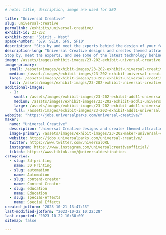 ```yaml
---
# note: title, description, image are used for SEO

title: "Universal Creative"
slug: universal-creative
permalink: /exhibits/universal-creative/
exhibit-id: 23-202
exhibit-zone: "Spirit - West"
space-number: "SE9, SE10, SF9, SF10"
description: "Stop by and meet the experts behind the design of your favorite Universal parks and attractions!"
description-long: "Universal Creative designs and creates themed attractions, rides, and resorts for Universal Destinations & Experiences. The global team consists of artists, architects, engineers, designers, producers, builders, writers and more who design and create all of the themed entertainment experiences for Universal Parks worldwide.
Stop by, meet the experts, and see some of the latest technology behind your favorite attractions! "
image: /assets/images/exhibit-images/23-202-exhibit-universal-creative-creative-booth-2023-large.png
image-primary: 
  small: /assets/images/exhibit-images/23-202-exhibit-universal-creative-creative-booth-2023-small.png
  medium: /assets/images/exhibit-images/23-202-exhibit-universal-creative-creative-booth-2023-medium.png
  large: /assets/images/exhibit-images/23-202-exhibit-universal-creative-creative-booth-2023-large.png
  full: /assets/images/exhibit-images/23-202-exhibit-universal-creative-creative-booth-2023-full.png
additional-images: 
  - 1:
    small: /assets/images/exhibit-images/23-202-exhibit-addl1-universal-creative-udx-banners-orlando-maker-faire-small.png
    medium: /assets/images/exhibit-images/23-202-exhibit-addl1-universal-creative-udx-banners-orlando-maker-faire-medium.png
    large: /assets/images/exhibit-images/23-202-exhibit-addl1-universal-creative-udx-banners-orlando-maker-faire-large.png
    full: /assets/images/exhibit-images/23-202-exhibit-addl1-universal-creative-udx-banners-orlando-maker-faire-full.png
website: "https://jobs.universalparks.com/universal-creative/"
maker: 
  name: "Universal Creative"
  description: "Universal Creative designs and creates themed attractions, rides, and resorts for Universal Destinations & Experiences. The global team consists of artists, architects, engineers, designers, producers, builders, writers and more who design and create all of the themed entertainment experiences for Universal Destinations & Experiences, a division of Comcast NBCU."
  image-primary: /assets/images/exhibit-images/23-202-maker-universal-creative-uc-logo-low-res-medium.jpg
  website: https://jobs.universalparks.com/universal-creative/
  twitter: https://www.twitter.com/UniversalORL
  instagram: https://www.instagram.com/universalcreativeofficial/
  tiktok: https://www.tiktok.com/@universaldestinations
categories: 
  - slug: 3d-printing
    name: 3D Printing
  - slug: automation
    name: Automation
  - slug: content-creator
    name: Content Creator
  - slug: education
    name: Education
  - slug: special-effects
    name: Special Effects
created-jotform: "2023-10-21 13:47:23"
last-modified-jotform: "2023-10-22 10:22:28"
last-exported: "2023-10-22 10:30:09"
sitemap: false

---
```

